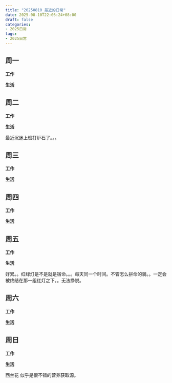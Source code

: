 ```yaml
---
title: "20250810_最近的日常"
date: 2025-08-10T22:05:24+08:00
draft: false
categories:
- 2025日常
tags:
- 2025日常
---
```



## 周一

**工作**



**生活**


## 周二

**工作**



**生活**

最近沉迷上班打炉石了。。。

## 周三


**工作**



**生活**


## 周四


**工作**



**生活**


## 周五


**工作**



**生活**

好累。。红绿灯是不是就是宿命。。。每天同一个时间。不管怎么拼命的骑。。一定会被终结在那一组红灯之下。。无法挣脱。

## 周六


**工作**



**生活**


## 周日


**工作**



**生活**


西兰花 似乎是很不错的营养获取源。

